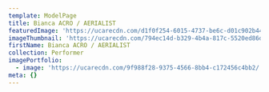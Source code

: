 ```yaml
---
template: ModelPage
title: Bianca ACRO / AERIALIST
featuredImage: 'https://ucarecdn.com/d1f0f254-6015-4737-be6c-d01c902b44b1/'
imageThumbnail: 'https://ucarecdn.com/794ec14d-b329-4b4a-817c-5520ed86d8ee/'
firstName: Bianca ACRO / AERIALIST
collection: Performer
imagePortfolio:
  - image: 'https://ucarecdn.com/9f988f28-9375-4566-8bb4-c172456c4bb2/'
meta: {}
---
```


